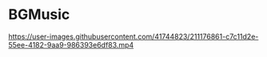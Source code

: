 # BGMusic

https://user-images.githubusercontent.com/41744823/211176861-c7c11d2e-55ee-4182-9aa9-986393e6df83.mp4

